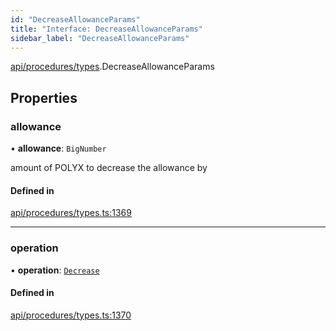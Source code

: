 ```yaml
---
id: "DecreaseAllowanceParams"
title: "Interface: DecreaseAllowanceParams"
sidebar_label: "DecreaseAllowanceParams"
---
```


[api/procedures/types](../../../../../modules/API/Procedures/Types/Types.md).DecreaseAllowanceParams

## Properties

### allowance

• **allowance**: `BigNumber`

amount of POLYX to decrease the allowance by

#### Defined in

[api/procedures/types.ts:1369](https://github.com/PolymeshAssociation/polymesh-sdk/blob/fe2e6dd1d/src/api/procedures/types.ts#L1369)

___

### operation

• **operation**: [`Decrease`](../../../../../enums/API/Procedures/Types/AllowanceOperation/AllowanceOperation.md#decrease)

#### Defined in

[api/procedures/types.ts:1370](https://github.com/PolymeshAssociation/polymesh-sdk/blob/fe2e6dd1d/src/api/procedures/types.ts#L1370)
